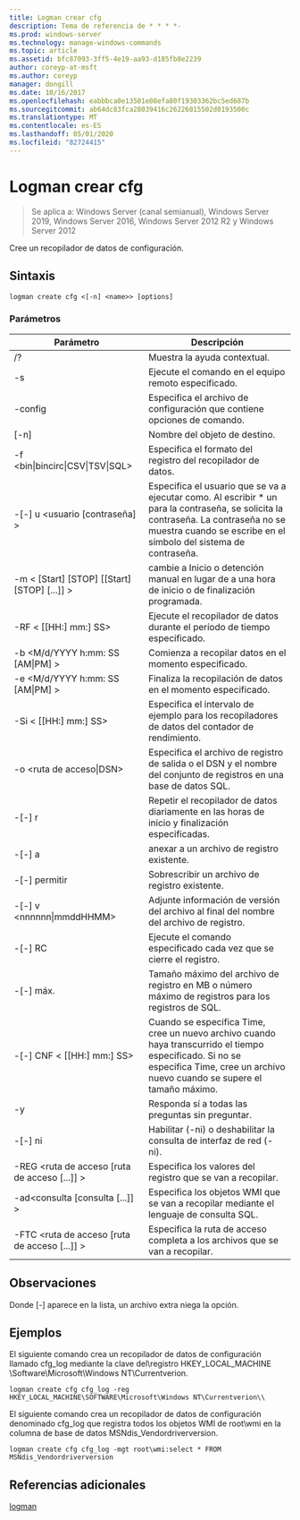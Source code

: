 ```yaml
---
title: Logman crear cfg
description: Tema de referencia de * * * *-
ms.prod: windows-server
ms.technology: manage-windows-commands
ms.topic: article
ms.assetid: bfc87093-3ff5-4e19-aa93-d185fb8e2239
author: coreyp-at-msft
ms.author: coreyp
manager: dongill
ms.date: 10/16/2017
ms.openlocfilehash: eabbbca0e13501e08efa80f19303362bc5ed687b
ms.sourcegitcommit: ab64dc83fca28039416c26226815502d0193500c
ms.translationtype: MT
ms.contentlocale: es-ES
ms.lasthandoff: 05/01/2020
ms.locfileid: "82724415"
---
```

# <a name="logman-create-cfg"></a>Logman crear cfg

> Se aplica a: Windows Server (canal semianual), Windows Server 2019, Windows Server 2016, Windows Server 2012 R2 y Windows Server 2012

Cree un recopilador de datos de configuración.  

## <a name="syntax"></a>Sintaxis  
```  
logman create cfg <[-n] <name>> [options]  
```  
### <a name="parameters"></a>Parámetros  

|                    Parámetro                     |                                                                               Descripción                                                                               |
|--------------------------------------------------|-------------------------------------------------------------------------------------------------------------------------------------------------------------------------|
|                        /?                        |                                                                    Muestra la ayuda contextual.                                                                     |
|                -s<computer name>                |                                                          Ejecute el comando en el equipo remoto especificado.                                                          |
|                 -config <value>                  |                                                         Especifica el archivo de configuración que contiene opciones de comando.                                                         |
|                   [-n]<name>                    |                                                                       Nombre del objeto de destino.                                                                        |
| -f <bin&#124;bincirc&#124;CSV&#124;TSV&#124;SQL> |                                                            Especifica el formato del registro del recopilador de datos.                                                             |
|             -[-] u <usuario [contraseña] >              | Especifica el usuario que se va a ejecutar como. Al escribir \* un para la contraseña, se solicita la contraseña. La contraseña no se muestra cuando se escribe en el símbolo del sistema de contraseña. |
|    -m < [Start] [STOP] [[Start] [STOP] [...]] >    |                                                cambie a Inicio o detención manual en lugar de a una hora de inicio o de finalización programada.                                                 |
|                -RF < [[HH:] mm:] SS>                |                                                        Ejecute el recopilador de datos durante el período de tiempo especificado.                                                         |
|        -b <M/d/YYYY h:mm: SS [AM&#124;PM] >         |                                                              Comienza a recopilar datos en el momento especificado.                                                               |
|        -e <M/d/YYYY h:mm: SS [AM&#124;PM] >         |                                                               Finaliza la recopilación de datos en el momento especificado.                                                                |
|                -Si < [[HH:] mm:] SS>                |                                                 Especifica el intervalo de ejemplo para los recopiladores de datos del contador de rendimiento.                                                  |
|              -o <ruta de acceso&#124;DSN>              |                                              Especifica el archivo de registro de salida o el DSN y el nombre del conjunto de registros en una base de datos SQL.                                               |
|                      -[-] r                       |                                                  Repetir el recopilador de datos diariamente en las horas de inicio y finalización especificadas.                                                  |
|                      -[-] a                       |                                                                     anexar a un archivo de registro existente.                                                                     |
|                      -[-] permitir                      |                                                                     Sobrescribir un archivo de registro existente.                                                                     |
|           -[-] v <nnnnnn&#124;mmddHHMM>           |                                                   Adjunte información de versión del archivo al final del nombre del archivo de registro.                                                   |
|                  -[-] RC<task>                   |                                                         Ejecute el comando especificado cada vez que se cierre el registro.                                                          |
|                 -[-] máx. <value>                  |                                                 Tamaño máximo del archivo de registro en MB o número máximo de registros para los registros de SQL.                                                  |
|              -[-] CNF < [[HH:] mm:] SS>              |     Cuando se especifica Time, cree un nuevo archivo cuando haya transcurrido el tiempo especificado. Si no se especifica Time, cree un archivo nuevo cuando se supere el tamaño máximo.     |
|                        -y                        |                                                             Responda sí a todas las preguntas sin preguntar.                                                              |
|                      -[-] ni                      |                                                         Habilitar (-ni) o deshabilitar la consulta de interfaz de red (-ni).                                                          |
|             -REG <ruta de acceso [ruta de acceso [...]] >             |                                                                 Especifica los valores del registro que se van a recopilar.                                                                 |
|            -ad<consulta [consulta [...]] >            |                                                      Especifica los objetos WMI que se van a recopilar mediante el lenguaje de consulta SQL.                                                       |
|             -FTC <ruta de acceso [ruta de acceso [...]] >             |                                                           Especifica la ruta de acceso completa a los archivos que se van a recopilar.                                                            |

## <a name="remarks"></a>Observaciones  
Donde [-] aparece en la lista, un archivo extra niega la opción.  
## <a name="examples"></a>Ejemplos  
El siguiente comando crea un recopilador de datos de configuración llamado cfg_log mediante la clave del\\registro HKEY_LOCAL_MACHINE \Software\Microsoft\Windows NT\Currentverion.  
```  
logman create cfg cfg_log -reg HKEY_LOCAL_MACHINE\SOFTWARE\Microsoft\Windows NT\Currentverion\\  
```  
El siguiente comando crea un recopilador de datos de configuración denominado cfg_log que registra todos los objetos WMI de root\wmi en la columna de base de datos MSNdis_Vendordriverversion.  
```  
logman create cfg cfg_log -mgt root\wmi:select * FROM MSNdis_Vendordriverversion  
```  
## <a name="additional-references"></a>Referencias adicionales  
[logman](logman.md)  
